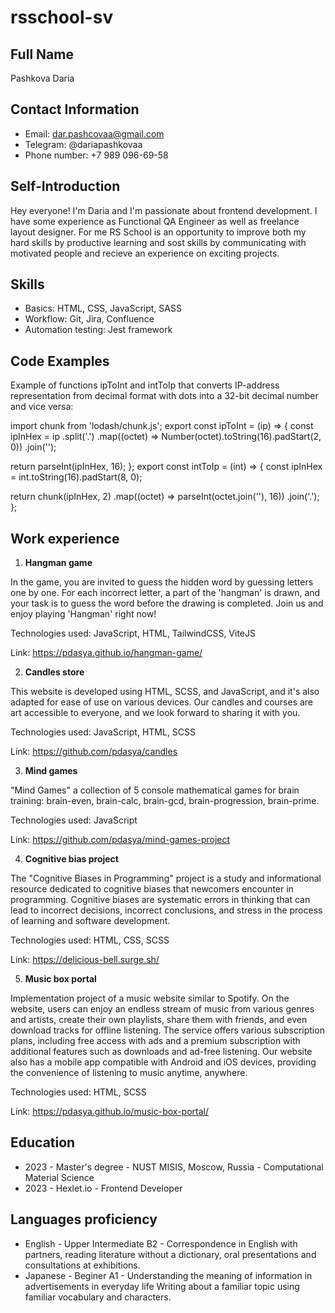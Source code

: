 # rsschool-sv
## Full Name
Pashkova Daria
## Contact Information
* Email: dar.pashcovaa@gmail.com
* Telegram: @dariapashkovaa
* Phone number: +7 989 096-69-58
## Self-Introduction
Hey everyone! I'm Daria and I'm passionate about frontend development. I have some experience as Functional QA Engineer as well as freelance layout designer. For me RS School is an opportunity to improve both my hard skills by productive learning and sost skills by communicating with motivated people and recieve an experience on exciting projects. 
## Skills
* Basics: HTML, CSS, JavaScript, SASS
* Workflow: Git, Jira, Confluence
* Automation testing: Jest framework
## Code Examples
Example of functions ipToInt and intToIp that converts IP-address representation from decimal format with dots into a 32-bit decimal number and vice versa:

import chunk from 'lodash/chunk.js';
export const ipToInt = (ip) => {
  const ipInHex = ip
    .split('.')
    .map((octet) => Number(octet).toString(16).padStart(2, 0))
    .join('');

  return parseInt(ipInHex, 16);
};
export const intToIp = (int) => {
  const ipInHex = int.toString(16).padStart(8, 0);

  return chunk(ipInHex, 2)
    .map((octet) => parseInt(octet.join(''), 16))
    .join('.');
};

## Work experience
1) **Hangman game**

In the game, you are invited to guess the hidden word by guessing letters one by one. For each incorrect letter, a part of the 'hangman' is drawn, and your task is to guess the word before the drawing is completed. Join us and enjoy playing 'Hangman' right now!

Technologies used: JavaScript, HTML, TailwindCSS, ViteJS

Link: https://pdasya.github.io/hangman-game/

2) **Candles store** 

This website is developed using HTML, SCSS, and JavaScript, and it's also adapted for ease of use on various devices. Our candles and courses are art accessible to everyone, and we look forward to sharing it with you.

Technologies used: JavaScript, HTML, SCSS

Link: https://github.com/pdasya/candles

3) **Mind games** 

"Mind Games" a collection of 5 console mathematical games for brain training: brain-even,
brain-calc, brain-gcd, brain-progression, brain-prime.

Technologies used: JavaScript

Link: https://github.com/pdasya/mind-games-project

4) **Cognitive bias project**

The "Cognitive Biases in Programming" project is a study and informational resource dedicated to cognitive biases that newcomers encounter in programming. Cognitive biases are systematic errors in thinking that can lead to incorrect decisions, incorrect conclusions, and stress in the process of learning and software development.

Technologies used: HTML, CSS, SCSS

Link: https://delicious-bell.surge.sh/

5) **Music box portal**

Implementation project of a music website similar to Spotify. On the website, users can enjoy an endless stream of music from various genres and artists, create their own playlists, share them with friends, and even download tracks for offline listening. The service offers various subscription plans, including free access with ads and a premium subscription with additional features such as downloads and ad-free listening. Our website also has a mobile app compatible with Android and iOS devices, providing the convenience of listening to music anytime, anywhere.

Technologies used: HTML, SCSS

Link: https://pdasya.github.io/music-box-portal/

## Education
* 2023 - Master's degree - NUST MISIS, Moscow, Russia - Computational Material Science
* 2023 - Hexlet.io - Frontend Developer

## Languages proficiency
* English - Upper Intermediate B2 - Correspondence in English with partners, reading literature without a dictionary, oral presentations and consultations at exhibitions.
* Japanese - Beginer A1 - Understanding the meaning of information in advertisements in everyday life Writing about a familiar topic using familiar vocabulary and characters. 